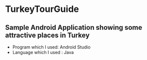 # TurkeyTourGuide

## Sample Android Application showing some attractive places in Turkey
* Program which I used: Android Studio
* Language which I used : Java
